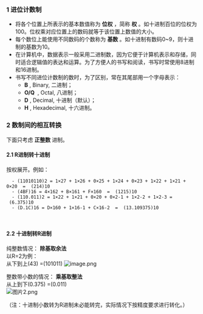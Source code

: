 
### 1 进位计数制

- 将各个位置上所表示的基本数值称为 **位权** ，简称 **权** 。如十进制百位的位权为100。位权乘对应位置上的数码就等于该位置上数值的大小。
- 每个数位上能使用不同数码的个数称为 **基数** 。如十进制有数码0~9，则十进制的基数为10。
- 在计算机中，数据表示一般采用二进制数，因为它便于计算机表示和存储，同时适合逻辑值的表达和运算。为了方便人的书写和阅读，书写时常使用8进制和16进制。
- 书写不同进位计数制的数时，为了区别，常在其尾部用一个字母表示：
   - **B** , Binary, 二进制；
   - **O/Q**  , Octal, 八进制；
   - **D** , Decimal, 十进制（默认）；
   - **H** , Hexadecimal, 十六进制。


### 2 数制间的相互转换

下面只考虑 **正整数** 进制。


#### 2.1 R进制转十进制
按权展开。例如：

      - (11010110)2 = 1×27 + 1×26 + 0×25 + 1×24 + 0×23 + 1×22 + 1×21 + 0×20  =  (214)10
      - (4BF)16 = 4×162 + B×161 + F×160  =  (1215)10
      - (110.011)2 = 1×22 + 1×21 + 0×20 + 0×2-1 + 1×2-2 + 1×2-3 =  (6.375)10
      - (D.1C)16 = D×160 + 1×16-1 + C×16-2  =  (13.109375)10

<br />

#### 2.2 十进制转R进制
纯整数情况： **除基取余法** <br />以R=2为例：<br />从下到上(43) =(101011)
![image.png](./assets/1581365567414-c3005b58-3784-40af-8f4d-5a1f5698d87d.png)


整数带小数的情况： **乘基取整法** <br />从上到下(0.375) =(0.011) <br />![图片2.png](./assets/1581365576854-247a1017-8ecf-44c6-9154-0266c1362eba.png)

（注：十进制小数转为R进制未必能转完，实际情况下按精度要求进行转化。）
